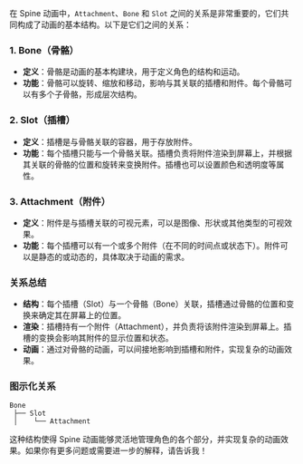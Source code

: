 在 Spine 动画中，`Attachment`、`Bone` 和 `Slot` 之间的关系是非常重要的，它们共同构成了动画的基本结构。以下是它们之间的关系：

### 1. Bone（骨骼）
- **定义**：骨骼是动画的基本构建块，用于定义角色的结构和运动。
- **功能**：骨骼可以旋转、缩放和移动，影响与其关联的插槽和附件。每个骨骼可以有多个子骨骼，形成层次结构。

### 2. Slot（插槽）
- **定义**：插槽是与骨骼关联的容器，用于存放附件。
- **功能**：每个插槽只能与一个骨骼关联。插槽负责将附件渲染到屏幕上，并根据其关联的骨骼的位置和旋转来变换附件。插槽也可以设置颜色和透明度等属性。

### 3. Attachment（附件）
- **定义**：附件是与插槽关联的可视元素，可以是图像、形状或其他类型的可视效果。
- **功能**：每个插槽可以有一个或多个附件（在不同的时间点或状态下）。附件可以是静态的或动态的，具体取决于动画的需求。

### 关系总结
- **结构**：每个插槽（Slot）与一个骨骼（Bone）关联，插槽通过骨骼的位置和变换来确定其在屏幕上的位置。
- **渲染**：插槽持有一个附件（Attachment），并负责将该附件渲染到屏幕上。插槽的变换会影响其附件的显示位置和状态。
- **动画**：通过对骨骼的动画，可以间接地影响到插槽和附件，实现复杂的动画效果。

### 图示化关系

``` 
Bone
 ├── Slot
 │    └── Attachment
```

这种结构使得 Spine 动画能够灵活地管理角色的各个部分，并实现复杂的动画效果。如果你有更多问题或需要进一步的解释，请告诉我！